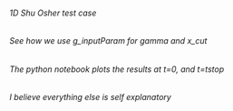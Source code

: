 ###### 1D Shu Osher test case
###### See how we use g_inputParam for gamma and x_cut
###### The python notebook plots the results at t=0, and t=tstop
###### I believe everything else is self explanatory
